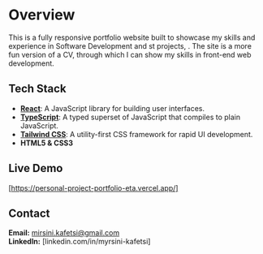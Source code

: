 
# Overview

This is a fully responsive portfolio website built to showcase my skills and experience in Software Development and st projects, . The site is a more fun version of a CV, through which I can show my skills in front-end web development.

## Tech Stack
- **[React](https://reactjs.org/)**: A JavaScript library for building user interfaces.
- **[TypeScript](https://www.typescriptlang.org/)**: A typed superset of JavaScript that compiles to plain JavaScript.
- **[Tailwind CSS](https://tailwindcss.com/)**: A utility-first CSS framework for rapid UI development.
- **HTML5 & CSS3**

## Live Demo
[https://personal-project-portfolio-eta.vercel.app/]

##  Contact
**Email:** mirsini.kafetsi@gmail.com  
**LinkedIn:** [linkedin.com/in/myrsini-kafetsi]

